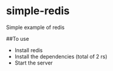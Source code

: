 # simple-redis
Simple example of redis

##To use
- Install redis
- Install the dependencies (total of 2 rs)
- Start the server
